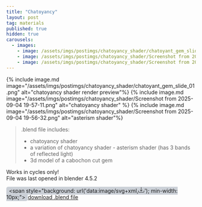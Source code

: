 ```yaml
---
title: "Chatoyancy"
layout: post
tag: materials
published: true
hidden: true
carousels:
  - images: 
    - image: /assets/imgs/postimgs/chatoyancy_shader/chatoyant_gem_slide_01.png
    - image: /assets/imgs/postimgs/chatoyancy_shader/Screenshot from 2025-09-04 19-57-11.png
    - image: /assets/imgs/postimgs/chatoyancy_shader/Screenshot from 2025-09-04 19-56-32.png
---
```


{% include image.md image="/assets/imgs/postimgs/chatoyancy_shader/chatoyant_gem_slide_01.png" alt="chatoyancy shader render preview"%}
{% include image.md image="/assets/imgs/postimgs/chatoyancy_shader/Screenshot from 2025-09-04 19-57-11.png" alt="chatoyancy shader" %}
{% include image.md image="/assets/imgs/postimgs/chatoyancy_shader/Screenshot from 2025-09-04 19-56-32.png" alt="asterism shader"%}  

> .blend file includes:
> - chatoyancy shader
> - a variation of chatoyancy shader - asterism shader (has 3 bands of reflected light)
> - 3d model of a cabochon cut gem

Works in cycles only!  
File was last opened in blender 4.5.2  

<span style="background: #cbd0d7; border-radius: 5px; padding: 2px 7px;"><span style="background: url('data:image/svg+xml,<svg xmlns="http://www.w3.org/2000/svg" width="16" height="16" fill="currentColor" class="bi bi-download" viewBox="0 0 16 16"><path d="M.5 9.9a.5.5 0 0 1 .5.5v2.5a1 1 0 0 0 1 1h12a1 1 0 0 0 1-1v-2.5a.5.5 0 0 1 1 0v2.5a2 2 0 0 1-2 2H2a2 2 0 0 1-2-2v-2.5a.5.5 0 0 1 .5-.5"/><path d="M7.646 11.854a.5.5 0 0 0 .708 0l3-3a.5.5 0 0 0-.708-.708L8.5 10.293V1.5a.5.5 0 0 0-1 0v8.793L5.354 8.146a.5.5 0 1 0-.708.708z"/></svg>'); min-width: 10px;"></span>[download .blend file](/assets/downloadable_assets/chatoyant_gem_shader.blend)</span>
